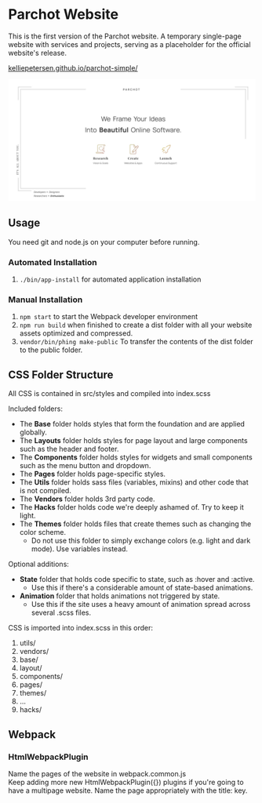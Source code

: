 # Parchot Website

This is the first version of the Parchot website. A temporary single-page website with services and projects, serving as a placeholder for the official website's release. 

[kelliepetersen.github.io/parchot-simple/](https://kelliepetersen.github.io/parchot-simple/ "Parchot website Link")

![Screenshot of Parchot website](screenshot.jpg "Parchot Website Screenshot")

## Usage

You need git and node.js on your computer before running.  

### Automated Installation

1. ```./bin/app-install``` for automated application installation

### Manual Installation

1. ```npm start``` to start the Webpack developer environment
2. ```npm run build``` when finished to create a dist folder with all your website assets optimized and compressed.  
3. ```vendor/bin/phing make-public``` To transfer the contents of the dist folder to the public folder. 

## CSS Folder Structure

All CSS is contained in src/styles and compiled into index.scss  

Included folders:
* The **Base** folder holds styles that form the foundation and are applied globally.  
* The **Layouts** folder holds styles for page layout and large components such as the header and footer.  
* The **Components** folder holds styles for widgets and small components such as the menu button and dropdown.  
* The **Pages** folder holds page-specific styles.  
* The **Utils** folder holds sass files (variables, mixins) and other code that is not compiled.
* The **Vendors** folder holds 3rd party code.
* The **Hacks** folder holds code we're deeply ashamed of. Try to keep it light.
* The **Themes** folder holds files that create themes such as changing the color scheme.  
  * Do not use this folder to simply exchange colors (e.g. light and dark mode). Use variables instead.  

Optional additions:
* **State** folder that holds code specific to state, such as :hover and :active.  
  * Use this if there's a considerable amount of state-based animations.  
* **Animation** folder that holds animations not triggered by state.  
  * Use this if the site uses a heavy amount of animation spread across several .scss files.  

CSS is imported into index.scss in this order:
1. utils/
2. vendors/
3. base/
4. layout/
5. components/
6. pages/
7. themes/
8. ...
9. hacks/

## Webpack

### HtmlWebpackPlugin

Name the pages of the website in webpack.common.js  
Keep adding more new HtmlWebpackPlugin({}) plugins if you're going to have a multipage website. Name the page appropriately with the title: key.  
